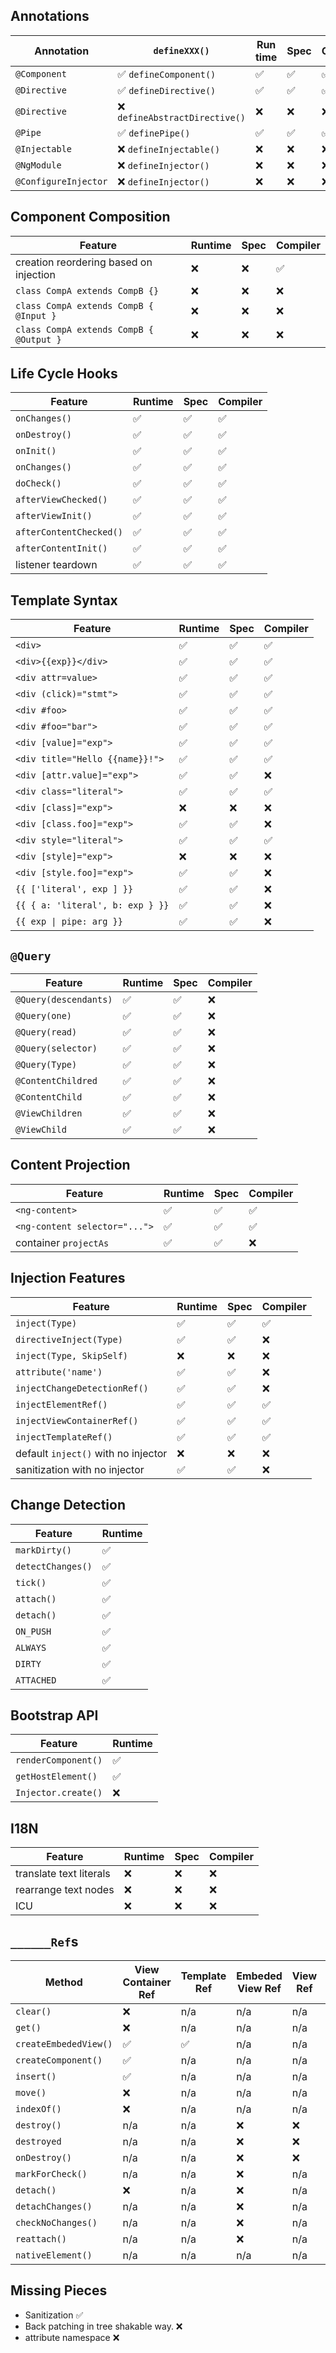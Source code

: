 ## Annotations
| Annotation          | `defineXXX()`                  | Run time | Spec     | Compiler | Back Patch |
| -------------------- | ------------------------------ | ------- | -------- | -------- | -------- |
| `@Component`         | ✅ `defineComponent()`         |    ✅   |  ✅      |  ✅      |  ❌      |
| `@Directive`         | ✅ `defineDirective()`         |    ✅   |  ✅      |  ✅      |  ❌      |
| `@Directive`         | ❌ `defineAbstractDirective()` |    ❌   |  ❌      |  ❌      |  ❌      |
| `@Pipe`              | ✅ `definePipe()`              |    ✅   |  ✅      |  ✅      |  ❌      |
| `@Injectable`        | ❌ `defineInjectable()`        |    ❌   |  ❌      |  ❌      |  ❌      |
| `@NgModule`          | ❌ `defineInjector()`          |    ❌   |  ❌      |  ❌      |  ❌      |
| `@ConfigureInjector` | ❌ `defineInjector()`          |    ❌   |  ❌      |  ❌      |  ❌      |



## Component Composition
| Feature                                  | Runtime | Spec     | Compiler |
| ---------------------------------------- | ------- | -------- | -------- |
| creation reordering based on injection   |   ❌    |    ❌    |    ✅    |
| `class CompA extends CompB {}`           |   ❌    |    ❌    |    ❌    |
| `class CompA extends CompB { @Input }`   |   ❌    |    ❌    |    ❌    |
| `class CompA extends CompB { @Output }`  |   ❌    |    ❌    |    ❌    |



## Life Cycle Hooks
| Feature                   | Runtime | Spec     | Compiler |
| ------------------------- | ------- | -------- | -------- |
| `onChanges()`             |    ✅   |  ✅      |  ✅      |
| `onDestroy()`             |    ✅   |  ✅      |  ✅      |
| `onInit()`                |    ✅   |  ✅      |  ✅      |
| `onChanges()`             |    ✅   |  ✅      |  ✅      |
| `doCheck()`               |    ✅   |  ✅      |  ✅      |
| `afterViewChecked()`      |    ✅   |  ✅      |  ✅      |
| `afterViewInit()`         |    ✅   |  ✅      |  ✅      |
| `afterContentChecked()`   |    ✅   |  ✅      |  ✅      |
| `afterContentInit()`      |    ✅   |  ✅      |  ✅      |
| listener teardown         |    ✅   |  ✅      |  ✅      |



## Template Syntax
| Feature                          | Runtime | Spec     | Compiler |
| -------------------------------- | ------- | -------- | -------- |
| `<div>`                          |  ✅     |  ✅      |  ✅      |
| `<div>{{exp}}</div>`             |  ✅     |  ✅      |  ✅      |
| `<div attr=value>`               |  ✅     |  ✅      |  ✅      |
| `<div (click)="stmt">`           |  ✅     |  ✅      |  ✅      |
| `<div #foo>`                     |  ✅     |  ✅      |  ✅      |
| `<div #foo="bar">`               |  ✅     |  ✅      |  ✅      |
| `<div [value]="exp">`            |  ✅     |  ✅      |  ✅      |
| `<div title="Hello {{name}}!">`  |  ✅     |  ✅      |  ✅      |
| `<div [attr.value]="exp">`       |  ✅     |  ✅      |  ❌      |
| `<div class="literal">`          |  ✅     |  ✅      |  ✅      |
| `<div [class]="exp">`            |  ❌     |  ❌      |  ❌      |
| `<div [class.foo]="exp">`        |  ✅     |  ✅      |  ❌      |
| `<div style="literal">`          |  ✅     |  ✅      |  ✅      |
| `<div [style]="exp">`            |  ❌     |  ❌      |  ❌      |
| `<div [style.foo]="exp">`        |  ✅     |  ✅      |  ❌      |
| `{{ ['literal', exp ] }}`        |  ✅     |  ✅      |  ❌      |
| `{{ { a: 'literal', b: exp } }}` |  ✅     |  ✅      |  ❌      |
| `{{ exp \| pipe: arg }}`         |  ✅     |  ✅       |  ❌      |



## `@Query`
| Feature                         | Runtime | Spec     | Compiler |
| ------------------------------- | ------- | -------- | -------- |
| `@Query(descendants)`           |  ✅     |  ✅      |  ❌      |
| `@Query(one)`                   |  ✅     |  ✅      |  ❌      |
| `@Query(read)`                  |  ✅     |  ✅      |  ❌      |
| `@Query(selector)`              |  ✅     |  ✅      |  ❌      |
| `@Query(Type)`                  |  ✅     |  ✅      |  ❌      |
| `@ContentChildred`              |  ✅     |  ✅      |  ❌      |
| `@ContentChild`                 |  ✅     |  ✅      |  ❌      |
| `@ViewChildren`                 |  ✅     |  ✅      |  ❌      |
| `@ViewChild`                    |  ✅     |  ✅      |  ❌      |



## Content Projection
| Feature                         | Runtime | Spec     | Compiler |
| ------------------------------- | ------- | -------- | -------- |
| `<ng-content>`                  |  ✅     |  ✅      |  ✅      |
| `<ng-content selector="...">`   |  ✅     |  ✅      |  ✅      |
| container `projectAs`           |    ✅    |  ✅      |  ❌      |



## Injection Features
| Feature                             | Runtime | Spec     | Compiler |
| ----------------------------------- | ------- | -------- | -------- |
| `inject(Type)`                      |  ✅     |  ✅      |  ✅      |
| `directiveInject(Type)`             |  ✅     |  ✅      |  ❌      |
| `inject(Type, SkipSelf)`            |  ❌     |  ❌      |  ❌      |
| `attribute('name')`                 |  ✅      |  ✅       |  ❌      |
| `injectChangeDetectionRef()`        |  ✅     |  ✅      |  ❌      |
| `injectElementRef()`                |  ✅     |  ✅      |  ✅      |
| `injectViewContainerRef()`          |  ✅     |  ✅      |  ✅      |
| `injectTemplateRef()`               |  ✅     |  ✅      |  ✅      |
| default `inject()` with no injector |  ❌     |  ❌      |  ❌      |
| sanitization with no injector       |  ✅     |  ✅      |  ❌      |



## Change Detection
| Feature                             | Runtime | 
| ----------------------------------- | ------- | 
| `markDirty()`                       |  ✅     | 
| `detectChanges()`                   |  ✅     | 
| `tick()`            |  ✅    | 
| `attach()`                          |  ✅     | 
| `detach()`                          |  ✅     | 
| `ON_PUSH`                           |  ✅     | 
| `ALWAYS`                            |  ✅    | 
| `DIRTY`                        |  ✅    | 
| `ATTACHED`                          |  ✅     | 



## Bootstrap API
| Feature                             | Runtime | 
| ----------------------------------- | ------- | 
| `renderComponent()`                 |  ✅     | 
| `getHostElement()`                  |  ✅     | 
| `Injector.create()`                 |  ❌     | 



## I18N
| Feature                             | Runtime | Spec     | Compiler |
| ----------------------------------- | ------- | -------- | -------- |
| translate text literals             |  ❌     |  ❌      |  ❌      |
| rearrange text nodes                 |  ❌     |  ❌      |  ❌      |
| ICU                                 |  ❌     |  ❌      |  ❌      |





## `______Ref`s
| Method                 | View Container Ref | Template Ref | Embeded View Ref | View Ref | Element Ref | Change Detection Ref |
| ---------------------- | ------------------ | ------------ | ---------------- | -------- | ----------- | -------------------- |
| `clear()`              |  ❌                | n/a          | n/a              | n/a      | n/a         | n/a                  |
| `get()`                |  ❌                | n/a          | n/a              | n/a      | n/a         | n/a                  |
| `createEmbededView()`  |  ✅                | ✅           | n/a              | n/a      | n/a         | n/a                  |
| `createComponent()`    |  ✅                | n/a          | n/a              | n/a      | n/a         | n/a                  |
| `insert()`             |  ✅                | n/a          | n/a              | n/a      | n/a         | n/a                  |
| `move()`               |  ❌                | n/a          | n/a              | n/a      | n/a         | n/a                  |
| `indexOf()`            |  ❌                | n/a          | n/a              | n/a      | n/a         | n/a                  |
| `destroy()`            | n/a                | n/a          |  ❌              | ❌       | n/a         | n/a                  |
| `destroyed`            | n/a                | n/a          |  ❌              | ❌       | n/a         | n/a                  |
| `onDestroy()`          | n/a                | n/a          |  ❌              | ❌       | n/a         | n/a                  |
| `markForCheck()`       | n/a                | n/a          |  ❌              | n/a      | n/a         | ✅                   |
| `detach()`             |  ❌                | n/a          |  ❌              | n/a      | n/a         | ✅                   |
| `detachChanges()`      | n/a                | n/a          |  ❌              | n/a      | n/a         | ✅                   |
| `checkNoChanges()`     | n/a                | n/a          |  ❌              | n/a      | n/a         | ✅                   |
| `reattach()`           | n/a                | n/a          |  ❌              | n/a      | n/a         | ✅                   |
| `nativeElement()`      | n/a                | n/a          | n/a              | n/a      |  ✅         | n/a                  |

## Missing Pieces
- Sanitization ✅
- Back patching in tree shakable way. ❌
- attribute namespace ❌